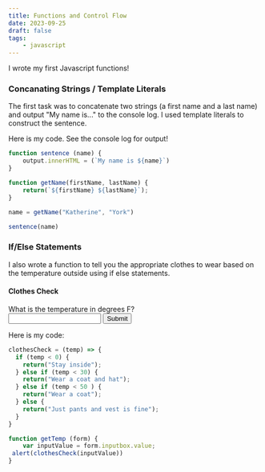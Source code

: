 ```yaml
---
title: Functions and Control Flow
date: 2023-09-25
draft: false
tags:
    - javascript
---
```


I wrote my first Javascript functions!

<h3>Concanating Strings / Template Literals</h3>

The first task was to concatenate two strings (a first name and a last name) and output "My name is..." to the console log. I used template literals to construct the sentence.

Here is my code. See the console log for output!

```js
function sentence (name) {
    output.innerHTML = (`My name is ${name}`)
}

function getName(firstName, lastName) {
    return(`${firstName} ${lastName}`);
}

name = getName("Katherine", "York")

sentence(name)
```
<script>

function sentence (name) {
    console.log(`My name is ${name}`)
}

function getName(firstName, lastName) {
    return(`${firstName} ${lastName}`);
}

name = getName("Katherine", "York")

sentence(name)

</script>

<h3> If/Else Statements </h3>
I also wrote a function to tell you the appropriate clothes to wear based on the temperature outside using if else statements.

<h4>Clothes Check</h4>
<form name="tempForm" action="" method="GET">
  What is the temperature in degrees F?
  <br>
  <input type="text" name="inputbox" value="">
  <input type="submit" name="button" value="Submit" onClick="getTemp(this.form)">
</form>

<p id="output"></p>

<script>
const output = document.getElementById("output")

clothesCheck = (temp) => {
  if (temp < 0) {
    return("Stay inside");
  } else if (temp < 30) {
    return("Wear a coat and hat");
  } else if (temp < 50 ) {
    return("Wear a coat");
  } else {
    return("Just pants and vest is fine");
  }
}

function getTemp (form) {
    var inputValue = form.inputbox.value;
 alert(clothesCheck(inputValue))
 output.innerHTML = clothesCheck(inputValue)
}
</script>

Here is my code:

```js
clothesCheck = (temp) => {
  if (temp < 0) {
    return("Stay inside");
  } else if (temp < 30) {
    return("Wear a coat and hat");
  } else if (temp < 50 ) {
    return("Wear a coat");
  } else {
    return("Just pants and vest is fine");
  }
}

function getTemp (form) {
    var inputValue = form.inputbox.value;
 alert(clothesCheck(inputValue))
}
```
